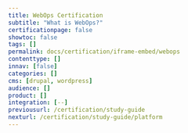 ```yaml
---
title: WebOps Certification
subtitle: "What is WebOps?"
certificationpage: false
showtoc: false
tags: []
permalink: docs/certification/iframe-embed/webops
contenttype: []
innav: [false]
categories: []
cms: [drupal, wordpress]
audience: []
product: []
integration: [--]
previousurl: /certification/study-guide
nexturl: /certification/study-guide/platform
---
```


<Partial file="certification-guide/what-is-webops.md" />
